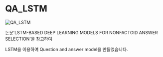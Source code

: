 # QA_LSTM
![QA_LSTM](https://user-images.githubusercontent.com/57859679/99676287-a1660200-2abb-11eb-94e1-a9d1bd0edf20.png)







논문'LSTM-BASED DEEP LEARNING MODELS FOR NONFACTOID ANSWER SELECTION'을 참고하여 



LSTM을 이용하여 Question and answer model을 만들었습니다.
